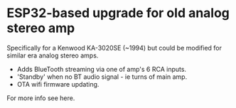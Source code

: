 # ESP32-based upgrade for old analog stereo amp

Specifically for a Kenwood KA-3020SE (~1994) but could be modified for similar era analog stereo amps.

* Adds BlueTooth streaming via one of amp's 6 RCA inputs.
* 'Standby' when no BT audio signal - ie turns of main amp.
* OTA wifi firmware updating.

For more info see here.
